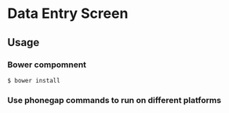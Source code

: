 # Data Entry Screen

## Usage

### Bower compomnent

    $ bower install

### Use phonegap commands to run on different platforms